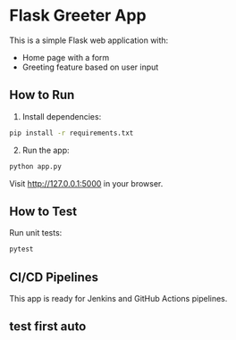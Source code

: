 # Flask Greeter App

This is a simple Flask web application with:
- Home page with a form
- Greeting feature based on user input

## How to Run
1. Install dependencies:
```bash
pip install -r requirements.txt
```

2. Run the app:
```bash
python app.py
```

Visit http://127.0.0.1:5000 in your browser.

## How to Test
Run unit tests:
```bash
pytest
```

## CI/CD Pipelines
This app is ready for Jenkins and GitHub Actions pipelines.

## test first auto 
